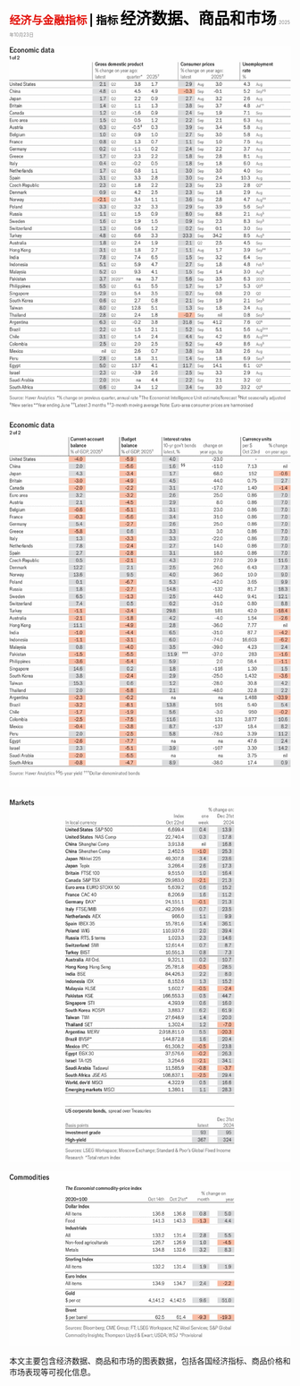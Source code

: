 <span style="color:#E3120B; font-size:14.9pt; font-weight:bold;">经济与金融指标</span> <span style="color:#000000; font-size:14.9pt; font-weight:bold;">| 指标</span>
<span style="color:#000000; font-size:21.0pt; font-weight:bold;">经济数据、商品和市场</span>
<span style="color:#808080; font-size:6.2pt;">2025年10月23日</span>

![](../images/071_Economic_data_commodities_and_markets/p0303_img01.jpeg)

![](../images/071_Economic_data_commodities_and_markets/p0303_img02.jpeg)

![](../images/071_Economic_data_commodities_and_markets/p0303_img03.jpeg)

![](../images/071_Economic_data_commodities_and_markets/p0304_img01.jpeg)

本文主要包含经济数据、商品和市场的图表数据，包括各国经济指标、商品价格和市场表现等可视化信息。
